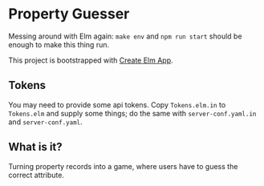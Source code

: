 # Property Guesser

Messing around with Elm again: `make env` and `npm run start` should be enough
to make this thing run.

This project is bootstrapped with [Create Elm
App](https://github.com/halfzebra/create-elm-app).

## Tokens

You may need to provide some api tokens. Copy `Tokens.elm.in` to `Tokens.elm`
and supply some things; do the same with `server-conf.yaml.in` and
`server-conf.yaml`.

## What is it?

Turning property records into a game, where users have to guess the correct
attribute.
